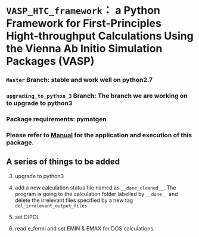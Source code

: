 # `VASP_HTC_framework`： a Python Framework for First-Principles Hight-throughput Calculations Using the Vienna Ab Initio Simulation Packages (VASP)

### `Master` Branch: stable and work well on python2.7
### `upgrading_to_python_3` Branch: The branch we are working on to upgrade to python3

### Package requirements: pymatgen

### Please refer to [Manual](https://github.com/bitsoal/VASP_HTC_framework/blob/upgrade_to_python_3/Manual.md) for the application and execution of this package.

  
## A series of things to be added

		
3. upgrade to python3

4. add a new calculation status file named as `__done_cleaned__`. The program is going to the calculation folder labelled by `__done__` and delete the irrelevant files specified by a new tag `del_irrelevant_output_files`
	
7. set DIPOL

8. read e_fermi and set EMIN & EMAX for DOS calculations.  

